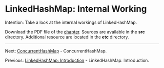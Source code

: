 # LinkedHashMap: Internal Working

Intention: Take a look at the internal workings of LinkedHashMap.

Download the PDF file of the [chapter](chapter_32.pdf). Sources are available in the <b>src</b> directory. 
Additional resource are located in the <b>etc</b> directory.

<hr>

Next: [ConcurrentHashMap](chapter_33.md "ConcurrentHashMap") - ConcurrentHashMap.

Previous: [LinkedHashMap: Introduction](chapter_31.md "LinkedHashMap: Introduction") - LinkedHashMap: Introduction.